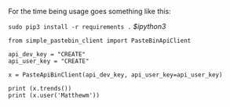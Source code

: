For the time being usage goes something like this:

``sudo pip3 install -r requirements .``
*$ipython3*

```
from simple_pastebin_client import PasteBinApiClient

api_dev_key = "CREATE" 
api_user_key = "CREATE"

x = PasteApiBinClient(api_dev_key, api_user_key=api_user_key)

print (x.trends())
print (x.user('Matthewm'))

```
